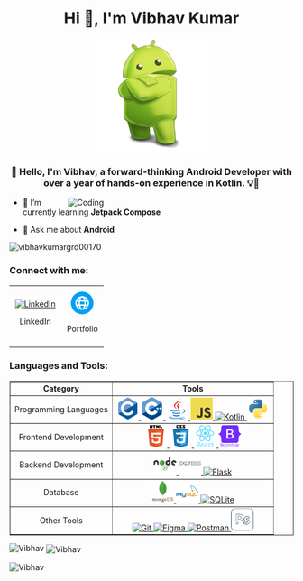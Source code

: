 <h1 align="center">Hi 👋, I'm Vibhav Kumar</h1>
<p align="center">
  <img src="./android.png" alt="android" width="200" height="200">
</p>
<h3 align="center">👋 Hello, I'm Vibhav, a forward-thinking Android Developer with over a year of hands-on experience in Kotlin. 💡🚀</h3>
<img align="right" alt="Coding" width="400" src="https://camo.githubusercontent.com/130ffc354b6ee3c8c9e506276e598bf4e19ea7950df203dacf6aeee4fc543a50/68747470733a2f2f616e616c7974696373696e6469616d61672e636f6d2f77702d636f6e74656e742f75706c6f6164732f323031382f31322f646576656c6f7065722d6472696262626c652e676966](https://user-images.githubusercontent.com/74038190/229223263-cf2e4b07-2615-4f87-9c38-e37600f8381a.gif">

- 🌱 I’m currently learning **Jetpack Compose**

- 💬 Ask me about **Android**


<p align="left">
  <img src="https://komarev.com/ghpvc/?username=vibhav00&label=Profile%20views&color=0e75b6&style=flat" alt="vibhavkumargrd00170" />
</p>

<h3 align="left">Connect with me:</h3>
<table align="start" style="margin: auto; border-collapse: collapse;">
  <tr>
    <td align="center" style="padding: 10px;">
      <a href="https://www.linkedin.com/in/vibhavkumargrd00170" target="_blank">
        <img src="https://raw.githubusercontent.com/rahuldkjain/github-profile-readme-generator/master/src/images/icons/Social/linked-in-alt.svg" alt="LinkedIn" height="40" width="40" />
      </a>
      <p>LinkedIn</p>
    </td>
    <td align="center" style="padding: 10px;">
      <a href="https://vibhav00.github.io/MyPortfolio/" target="_blank">
        <img src="./internet.png" alt="Portfolio" height="40" width="40" />
      </a>
      <p>Portfolio</p>
    </td>
  </tr>
</table>




<h3 align="left">Languages and Tools:</h3>
<table style="width:100%; border-collapse: collapse;" border="1">
  <tr>
    <th>Category</th>
    <th>Tools</th>
  </tr>
  <tr>
    <td align="center">Programming Languages</td>
    <td>
      <div align="center">
        <a href="https://www.cprogramming.com/" target="_blank" rel="noreferrer"> 
          <img src="https://raw.githubusercontent.com/devicons/devicon/master/icons/c/c-original.svg" alt="C" width="40" height="40"/> 
        </a>
        <a href="https://www.w3schools.com/cpp/" target="_blank" rel="noreferrer"> 
          <img src="https://raw.githubusercontent.com/devicons/devicon/master/icons/cplusplus/cplusplus-original.svg" alt="C++" width="40" height="40"/> 
        </a>
        <a href="https://www.java.com" target="_blank" rel="noreferrer"> 
          <img src="https://raw.githubusercontent.com/devicons/devicon/master/icons/java/java-original.svg" alt="Java" width="40" height="40"/> 
        </a>
        <a href="https://developer.mozilla.org/en-US/docs/Web/JavaScript" target="_blank" rel="noreferrer"> 
          <img src="https://raw.githubusercontent.com/devicons/devicon/master/icons/javascript/javascript-original.svg" alt="JavaScript" width="40" height="40"/> 
        </a>
        <a href="https://kotlinlang.org" target="_blank" rel="noreferrer"> 
          <img src="https://www.vectorlogo.zone/logos/kotlinlang/kotlinlang-icon.svg" alt="Kotlin" width="40" height="40"/> 
        </a>
        <a href="https://www.python.org" target="_blank" rel="noreferrer"> 
          <img src="https://raw.githubusercontent.com/devicons/devicon/master/icons/python/python-original.svg" alt="Python" width="40" height="40"/> 
        </a>
      </div>
    </td>
  </tr>
  <tr>
    <td align="center">Frontend Development</td>
    <td>
      <div align="center">
        <a href="https://www.w3.org/html/" target="_blank" rel="noreferrer"> 
          <img src="https://raw.githubusercontent.com/devicons/devicon/master/icons/html5/html5-original-wordmark.svg" alt="HTML5" width="40" height="40"/> 
        </a>
        <a href="https://www.w3schools.com/css/" target="_blank" rel="noreferrer"> 
          <img src="https://raw.githubusercontent.com/devicons/devicon/master/icons/css3/css3-original-wordmark.svg" alt="CSS3" width="40" height="40"/> 
        </a>
        <a href="https://reactjs.org/" target="_blank" rel="noreferrer"> 
          <img src="https://raw.githubusercontent.com/devicons/devicon/master/icons/react/react-original-wordmark.svg" alt="React" width="40" height="40"/> 
        </a>
        <a href="https://getbootstrap.com" target="_blank" rel="noreferrer"> 
          <img src="https://raw.githubusercontent.com/devicons/devicon/master/icons/bootstrap/bootstrap-plain-wordmark.svg" alt="Bootstrap" width="40" height="40"/> 
        </a>
      </div>
    </td>
  </tr>
  <tr>
    <td align="center">Backend Development</td>
    <td>
      <div align="center">
        <a href="https://nodejs.org" target="_blank" rel="noreferrer"> 
          <img src="https://raw.githubusercontent.com/devicons/devicon/master/icons/nodejs/nodejs-original-wordmark.svg" alt="Node.js" width="40" height="40"/> 
        </a>
        <a href="https://expressjs.com" target="_blank" rel="noreferrer"> 
          <img src="https://raw.githubusercontent.com/devicons/devicon/master/icons/express/express-original-wordmark.svg" alt="Express.js" width="40" height="40"/> 
        </a>
        <a href="https://flask.palletsprojects.com/" target="_blank" rel="noreferrer"> 
          <img src="https://www.vectorlogo.zone/logos/pocoo_flask/pocoo_flask-icon.svg" alt="Flask" width="40" height="40"/> 
        </a>
      </div>
    </td>
  </tr>
  <tr>
    <td align="center">Database</td>
    <td>
      <div align="center">
        <a href="https://www.mongodb.com/" target="_blank" rel="noreferrer"> 
          <img src="https://raw.githubusercontent.com/devicons/devicon/master/icons/mongodb/mongodb-original-wordmark.svg" alt="MongoDB" width="40" height="40"/> 
        </a>
        <a href="https://www.mysql.com/" target="_blank" rel="noreferrer"> 
          <img src="https://raw.githubusercontent.com/devicons/devicon/master/icons/mysql/mysql-original-wordmark.svg" alt="MySQL" width="40" height="40"/> 
        </a>
        <a href="https://www.sqlite.org/" target="_blank" rel="noreferrer"> 
          <img src="https://www.vectorlogo.zone/logos/sqlite/sqlite-icon.svg" alt="SQLite" width="40" height="40"/> 
        </a>
      </div>
    </td>
  </tr>
  <tr>
    <td align="center">Other Tools</td>
    <td>
      <div align="center">
        <a href="https://git-scm.com/" target="_blank" rel="noreferrer"> 
          <img src="https://www.vectorlogo.zone/logos/git-scm/git-scm-icon.svg" alt="Git" width="40" height="40"/> 
        </a>
        <a href="https://www.figma.com/" target="_blank" rel="noreferrer"> 
          <img src="https://www.vectorlogo.zone/logos/figma/figma-icon.svg" alt="Figma" width="40" height="40"/> 
        </a>
        <a href="https://postman.com" target="_blank" rel="noreferrer"> 
          <img src="https://www.vectorlogo.zone/logos/getpostman/getpostman-icon.svg" alt="Postman" width="40" height="40"/> 
        </a>
        <a href="https://www.photoshop.com/en" target="_blank" rel="noreferrer"> 
          <img src="https://raw.githubusercontent.com/devicons/devicon/master/icons/photoshop/photoshop-line.svg" alt="Photoshop" width="40" height="40"/> 
        </a>
      </div>
    </td>
  </tr>
</table>

<p><img align="left" src="https://github-readme-stats.vercel.app/api/top-langs?username=Vibhav00&show_icons=true&locale=en&layout=compact" alt="Vibhav" /></p>

<p>&nbsp;<img align="center" src="https://github-readme-stats.vercel.app/api?username=Vibhav00&show_icons=true&locale=en" alt="Vibhav" /></p>

<p><img align="center" src="https://github-readme-streak-stats.herokuapp.com/?user=Vibhav00&" alt="Vibhav" /></p>

